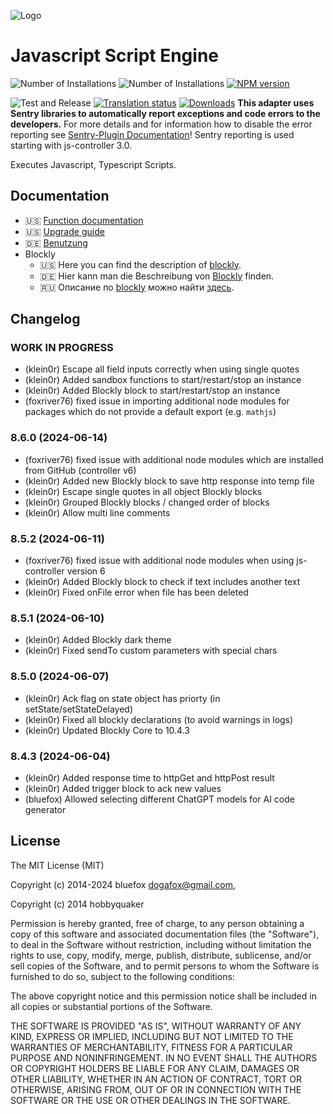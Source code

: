 ![Logo](admin/javascript.png)
# Javascript Script Engine

![Number of Installations](http://iobroker.live/badges/javascript-installed.svg)
![Number of Installations](http://iobroker.live/badges/javascript-stable.svg)
[![NPM version](http://img.shields.io/npm/v/iobroker.javascript.svg)](https://www.npmjs.com/package/iobroker.javascript)

![Test and Release](https://github.com/ioBroker/ioBroker.javascript/workflows/Test%20and%20Release/badge.svg)
[![Translation status](https://weblate.iobroker.net/widgets/adapters/-/javascript/svg-badge.svg)](https://weblate.iobroker.net/engage/adapters/?utm_source=widget)
[![Downloads](https://img.shields.io/npm/dm/iobroker.javascript.svg)](https://www.npmjs.com/package/iobroker.javascript)
**This adapter uses Sentry libraries to automatically report exceptions and code errors to the developers.** For more details and for information how to disable the error reporting see [Sentry-Plugin Documentation](https://github.com/ioBroker/plugin-sentry#plugin-sentry)! Sentry reporting is used starting with js-controller 3.0.

Executes Javascript, Typescript Scripts.

## Documentation

- 🇺🇸 [Function documentation](docs/en/javascript.md)
- 🇺🇸 [Upgrade guide](docs/en/upgrade-guide.md)
- 🇩🇪 [Benutzung](docs/de/usage.md)
- Blockly
  - 🇺🇸 Here you can find the description of [blockly](docs/en/blockly.md). 
  - 🇩🇪 Hier kann man die Beschreibung von [Blockly](docs/de/blockly.md) finden. 
  - 🇷🇺 Описание по [blockly](docs/ru/blockly.md) можно найти [здесь](docs/ru/blockly.md).

## Changelog
<!--
	### **WORK IN PROGRESS**
-->
### **WORK IN PROGRESS**
* (klein0r) Escape all field inputs correctly when using single quotes
* (klein0r) Added sandbox functions to start/restart/stop an instance
* (klein0r) Added Blockly block to start/restart/stop an instance
* (foxriver76) fixed issue in importing additional node modules for packages which do not provide a default export (e.g. `mathjs`)

### 8.6.0 (2024-06-14)

* (foxriver76) fixed issue with additional node modules which are installed from GitHub (controller v6)
* (klein0r) Added new Blockly block to save http response into temp file
* (klein0r) Escape single quotes in all object Blockly blocks
* (klein0r) Grouped Blockly blocks / changed order of blocks
* (klein0r) Allow multi line comments

### 8.5.2 (2024-06-11)

* (foxriver76) fixed issue with additional node modules when using js-controller version 6
* (klein0r) Added Blockly block to check if text includes another text
* (klein0r) Fixed onFile error when file has been deleted

### 8.5.1 (2024-06-10)

* (klein0r) Added Blockly dark theme
* (klein0r) Fixed sendTo custom parameters with special chars

### 8.5.0 (2024-06-07)

* (klein0r) Ack flag on state object has priorty (in setState/setStateDelayed)
* (klein0r) Fixed all blockly declarations (to avoid warnings in logs)
* (klein0r) Updated Blockly Core to 10.4.3

### 8.4.3 (2024-06-04)

* (klein0r) Added response time to httpGet and httpPost result
* (klein0r) Added trigger block to ack new values
* (bluefox) Allowed selecting different ChatGPT models for AI code generator

## License
The MIT License (MIT)

Copyright (c) 2014-2024 bluefox <dogafox@gmail.com>,

Copyright (c) 2014      hobbyquaker

Permission is hereby granted, free of charge, to any person obtaining a copy
of this software and associated documentation files (the "Software"), to deal
in the Software without restriction, including without limitation the rights
to use, copy, modify, merge, publish, distribute, sublicense, and/or sell
copies of the Software, and to permit persons to whom the Software is
furnished to do so, subject to the following conditions:

The above copyright notice and this permission notice shall be included in
all copies or substantial portions of the Software.

THE SOFTWARE IS PROVIDED "AS IS", WITHOUT WARRANTY OF ANY KIND, EXPRESS OR
IMPLIED, INCLUDING BUT NOT LIMITED TO THE WARRANTIES OF MERCHANTABILITY,
FITNESS FOR A PARTICULAR PURPOSE AND NONINFRINGEMENT. IN NO EVENT SHALL THE
AUTHORS OR COPYRIGHT HOLDERS BE LIABLE FOR ANY CLAIM, DAMAGES OR OTHER
LIABILITY, WHETHER IN AN ACTION OF CONTRACT, TORT OR OTHERWISE, ARISING FROM,
OUT OF OR IN CONNECTION WITH THE SOFTWARE OR THE USE OR OTHER DEALINGS IN
THE SOFTWARE.
